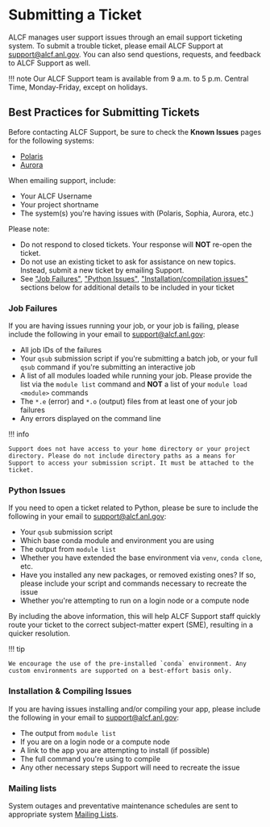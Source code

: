 # Submitting a Ticket

ALCF manages user support issues through an email support ticketing system. To submit a trouble ticket, please email ALCF Support at [support@alcf.anl.gov](mailto:support@alcf.anl.gov). You can also send questions, requests, and feedback to ALCF Support as well. 

!!! note
    Our ALCF Support team is available from 9 a.m. to 5 p.m. Central Time, Monday-Friday, except on holidays.

## Best Practices for Submitting Tickets

Before contacting ALCF Support, be sure to check the **Known Issues** pages for the following systems:

- [Polaris](../polaris/known-issues.md)
- [Aurora](../aurora/known-issues.md)
  
When emailing support, include:

- Your ALCF Username
- Your project shortname
- The system(s) you're having issues with (Polaris, Sophia, Aurora, etc.)

Please note:

- Do not respond to closed tickets. Your response will **NOT** re-open the ticket.
- Do not use an existing ticket to ask for assistance on new topics. Instead, submit a new ticket by emailing Support.
- See ["Job Failures"](./technical-support.md#job-failures), ["Python Issues"](./technical-support.md#python-issues), ["Installation/compilation issues"](./technical-support.md#installation-compiling-issues) sections below for additional details to be included in your ticket

### Job Failures

If you are having issues running your job, or your job is failing, please include the following in your email to [support@alcf.anl.gov](mailto:support@alcf.anl.gov):

* All job IDs of the failures
* Your `qsub` submission script if you're submitting a batch job, or your full `qsub` command if you're submitting an interactive job
* A list of all modules loaded while running your job. Please provide the list via the `module list` command and **NOT** a list of your `module load <module>` commands
* The `*.e` (error) and `*.o` (output) files from at least one of your job failures
* Any errors displayed on the command line

!!! info

    Support does not have access to your home directory or your project directory. Please do not include directory paths as a means for Support to access your submission script. It must be attached to the ticket.

### Python Issues

If you need to open a ticket related to Python, please be sure to include the following in your email to [support@alcf.anl.gov](mailto:support@alcf.anl.gov):

* Your `qsub` submission script
* Which base conda module and environment you are using
* The output from `module list`
* Whether you have extended the base environment via `venv`, `conda clone`, etc.
* Have you installed any new packages, or removed existing ones? If so, please include your script and commands necessary to recreate the issue
* Whether you're attempting to run on a login node or a compute node

By including the above information, this will help ALCF Support staff quickly route your ticket to the correct subject-matter expert (SME), resulting in a quicker resolution.

!!! tip 

    We encourage the use of the pre-installed `conda` environment. Any custom environments are supported on a best-effort basis only.

### Installation & Compiling Issues

If you are having issues installing and/or compiling your app, please include the following in your email to [support@alcf.anl.gov](mailto:support@alcf.anl.gov):

- The output from `module list`
- If you are on a login node or a compute node
- A link to the app you are attempting to install (if possible)
- The full command you're using to compile
- Any other necessary steps Support will need to recreate the issue

### Mailing lists
System outages and preventative maintenance schedules are sent to appropriate system [Mailing Lists](argonne-lcf/user-guides/docs/support/mailing-lists.md).
